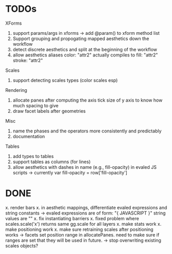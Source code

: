 # TODOs

XForms

1. support params/args in xforms
   -> add @param() to xform method list
2. Support grouping and propogating mapped aesthetics down the workflow
1. detect discrete aesthetics and split at the beginning of the workflow
1. allow aesthetics aliases
    color: "attr2"
   actually compiles to
    fill: "attr2"
    stroke: "attr2"


Scales

1. support detecting scales types (color scales esp)


Rendering

1. allocate panes after computing the axis tick size of y axis to know how much spacing to give
1. draw facet labels after geometries


Misc

1. name the phases and the operators more consistently and predictably
1. documentation


Tables

1. add types to tables
1. support tables as columns (for lines)
1. allow aesthetics with dashes in name (e.g., fill-opacity) in evaled JS scripts
   -> currently var fill-opacity = row['fill-opacity']


# DONE

x. render bars
x. in aesthetic mappings, differentiate evaled expressions and string constants
   -> evaled expressions are of form: "{ JAVASCRIPT }"
      string values are ""
x. fix instantiating barriers
x. fixed problem where scales.scale('x') returns same gg.scale for all layers
x. make stats work
x. make positioning work
x. make sure retraining scales after positioning works
   -> facets set position range in allocatePanes.  need to make sure if
      ranges are set that they will be used in future.
   -> stop overwriting existing scales objects?


